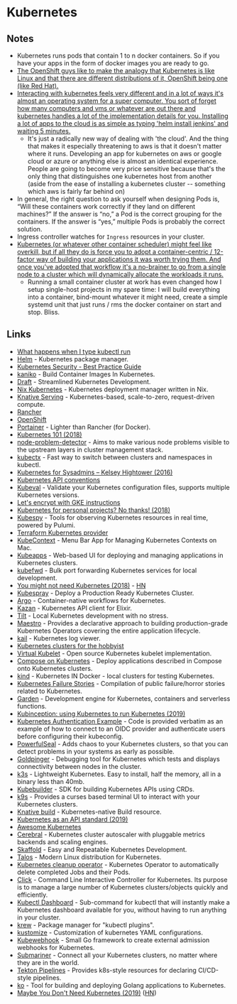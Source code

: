 # Kubernetes

## Notes

* Kubernetes runs pods that contain 1 to n docker containers. So if you have your apps in the form of docker images you are ready to go.
* [The OpenShift guys like to make the analogy that Kubernetes is like Linux and that there are different distributions of it, OpenShift being one \(like Red Hat\).](https://www.reddit.com/r/devops/comments/94n994/for_those_of_you_who_use_kubernetes_how_the_hell/)
* [Interacting with kubernetes feels very different and in a lot of ways it's almost an operating system for a super computer. You sort of forget how many computers and vms or whatever are out there and kubernetes handles a lot of the implementation details for you. Installing a lot of apps to the cloud is as simple as typing 'helm install jenkins' and waiting 5 minutes.](https://www.reddit.com/r/investing/comments/92becj/is_amazon_undervalued_with_the_huge_aws_earnings/)
  * It's just a radically new way of dealing with 'the cloud'. And the thing that makes it especially threatening to aws is that it doesn't matter where it runs. Developing an app for kubernetes on aws or google cloud or azure or anything else is almost an identical experience. People are going to become very price sensitive because that's the only thing that distinguishes one kubernetes host from another \(aside from the ease of installing a kubernetes cluster -- something which aws is fairly far behind on\)
* In general, the right question to ask yourself when designing Pods is, “Will these containers work correctly if they land on different machines?” If the answer is “no,” a Pod is the correct grouping for the containers. If the answer is “yes,” multiple Pods is probably the correct solution.
* Ingress controller watches for `Ingress` resources in your cluster.
* [Kubernetes \(or whatever other container scheduler\) might feel like overkill, but if all they do is force you to adopt a container-centric / 12-factor way of building your applications it was worth trying them. And once you've adopted that workflow it's a no-brainer to go from a single node to a cluster which will dynamically allocate the workloads it runs.](https://news.ycombinator.com/item?id=18495697)
  * Running a small container cluster at work has even changed how I setup single-host projects in my spare time: I will build everything into a container, bind-mount whatever it might need, create a simple systemd unit that just runs / rms the docker container on start and stop. Bliss.

## Links

* [What happens when I type kubectl run](https://github.com/jamiehannaford/what-happens-when-k8s#readme)
* [Helm](https://helm.sh/) - Kubernetes package manager.
* [Kubernetes Security - Best Practice Guide](https://github.com/freach/kubernetes-security-best-practice)
* [kaniko](https://github.com/GoogleContainerTools/kaniko) - Build Container Images In Kubernetes.
* [Draft](https://github.com/azure/draft) - Streamlined Kubernetes Development.
* [Nix Kubernetes](https://github.com/xtruder/nix-kubernetes) - Kubernetes deployment manager written in Nix.
* [Knative Serving](https://github.com/knative/serving#readme) - Kubernetes-based, scale-to-zero, request-driven compute.
* [Rancher](https://rancher.com/kubernetes/)
* [OpenShift](https://www.openshift.com/)
* [Portainer](https://portainer.io) - Lighter than Rancher \(for Docker\).
* [Kubernetes 101 \(2018\)](https://www.stavros.io/posts/kubernetes-101/)
* [node-problem-detector](https://github.com/kubernetes/node-problem-detector) - Aims to make various node problems visible to the upstream layers in cluster management stack.
* [kubectx](https://github.com/ahmetb/kubectx) - Fast way to switch between clusters and namespaces in kubectl.
* [Kubernetes for Sysadmins – Kelsey Hightower \(2016\)](https://www.youtube.com/watch?v=HlAXp0-M6SY)
* [Kubernetes API conventions](https://github.com/kubernetes/community/blob/master/contributors/devel/api-conventions.md#readme)
* [Kubeval](https://github.com/garethr/kubeval#readme) - Validate your Kubernetes configuration files, supports multiple Kubernetes versions.
* [Let's encrypt with GKE instructions](https://github.com/ahmetb/gke-letsencrypt#readme)
* [Kubernetes for personal projects? No thanks! \(2018\)](http://carlosrdrz.es/kubernetes-for-small-projects/)
* [Kubespy](https://github.com/pulumi/kubespy#readme) - Tools for observing Kubernetes resources in real time, powered by Pulumi.
* [Terraform Kubernetes provider](https://github.com/terraform-providers/terraform-provider-kubernetes)
* [KubeContext](https://github.com/turkenh/KubeContext) - Menu Bar App for Managing Kubernetes Contexts on Mac.
* [Kubeapps](https://github.com/kubeapps/kubeapps) - Web-based UI for deploying and managing applications in Kubernetes clusters.
* [kubefwd](https://github.com/txn2/kubefwd) - Bulk port forwarding Kubernetes services for local development.
* [You might not need Kubernetes \(2018\)](https://blog.jessfraz.com/post/you-might-not-need-k8s/) - [HN](https://news.ycombinator.com/item?id=18495697)
* [Kubespray](https://github.com/kubernetes-incubator/kubespray) - Deploy a Production Ready Kubernetes Cluster.
* [Argo](https://github.com/argoproj/argo) - Container-native workflows for Kubernetes.
* [Kazan](https://github.com/obmarg/kazan) - Kubernetes API client for Elixir.
* [Tilt](https://github.com/windmilleng/tilt) - Local Kubernetes development with no stress.
* [Maestro](https://github.com/maestrosdk/maestro) - Provides a declarative approach to building production-grade Kubernetes Operators covering the entire application lifecycle.
* [kail](https://github.com/boz/kail) - Kubernetes log viewer.
* [Kubernetes clusters for the hobbyist](https://github.com/hobby-kube/guide#readme)
* [Virtual Kubelet](https://github.com/virtual-kubelet/virtual-kubelet) - Open source Kubernetes kubelet implementation.
* [Compose on Kubernetes](https://github.com/docker/compose-on-kubernetes) - Deploy applications described in Compose onto Kubernetes clusters.
* [kind](https://github.com/kubernetes-sigs/kind) - Kubernetes IN Docker - local clusters for testing Kubernetes.
* [Kubernetes Failure Stories](https://github.com/hjacobs/kubernetes-failure-stories#readme) - Compilation of public failure/horror stories related to Kubernetes.
* [Garden](https://github.com/garden-io/garden) - Development engine for Kubernetes, containers and serverless functions.
* [Kubinception: using Kubernetes to run Kubernetes \(2019\)](https://www.ovh.com/fr/blog/kubinception-using-kubernetes-to-run-kubernetes/)
* [Kubernetes Authentication Example](https://github.com/pusher/k8s-auth-example) - Code is provided verbatim as an example of how to connect to an OIDC provider and authenticate users before configuring their kubeconfig.
* [PowerfulSeal](https://github.com/bloomberg/powerfulseal) - Adds chaos to your Kubernetes clusters, so that you can detect problems in your systems as early as possible.
* [Goldpinger](https://github.com/bloomberg/goldpinger) - Debugging tool for Kubernetes which tests and displays connectivity between nodes in the cluster.
* [k3s](https://github.com/ibuildthecloud/k3s) - Lightweight Kubernetes. Easy to install, half the memory, all in a binary less than 40mb.
* [Kubebuilder](https://github.com/kubernetes-sigs/kubebuilder) - SDK for building Kubernetes APIs using CRDs.
* [k9s](https://github.com/derailed/k9s) - Provides a curses based terminal UI to interact with your Kubernetes clusters.
* [Knative build](https://github.com/knative/build) - Kubernetes-native Build resource.
* [Kubernetes as an API standard \(2019\)](https://www.cloudatomiclab.com/rustyk8s/)
* [Awesome Kubernetes](https://github.com/ramitsurana/awesome-kubernetes#readme)
* [Cerebral](https://github.com/containership/cerebral) - Kubernetes cluster autoscaler with pluggable metrics backends and scaling engines.
* [Skaffold](https://github.com/GoogleContainerTools/skaffold) - Easy and Repeatable Kubernetes Development.
* [Talos](https://github.com/autonomy/talos) - Modern Linux distribution for Kubernetes.
* [Kubernetes cleanup operator](https://github.com/lwolf/kube-cleanup-operator) - Kubernetes Operator to automatically delete completed Jobs and their Pods.
* [Click](https://github.com/databricks/click) - Command Line Interactive Controller for Kubernetes. Its purpose is to manage a large number of Kubernetes clusters/objects quickly and efficiently.
* [Kubectl Dashboard](https://github.com/bouk/kubectl-dashboard) - Sub-command for kubectl that will instantly make a Kubernetes dashboard available for you, without having to run anything in your cluster.
* [krew](https://github.com/GoogleContainerTools/krew) - Package manager for "kubectl plugins".
* [kustomize](https://github.com/kubernetes-sigs/kustomize) - Customization of kubernetes YAML configurations.
* [Kubewebhook](https://github.com/slok/kubewebhook) - Small Go framework to create external admission webhooks for Kubernetes.
* [Submariner](https://github.com/rancher/submariner) - Connect all your Kubernetes clusters, no matter where they are in the world.
* [Tekton Pipelines](https://github.com/tektoncd/pipeline) - Provides k8s-style resources for declaring CI/CD-style pipelines.
* [ko](https://github.com/google/ko) - Tool for building and deploying Golang applications to Kubernetes.
* [Maybe You Don't Need Kubernetes \(2019\)](https://matthias-endler.de/2019/maybe-you-dont-need-kubernetes/) \([HN](https://news.ycombinator.com/item?id=19467067)\)

